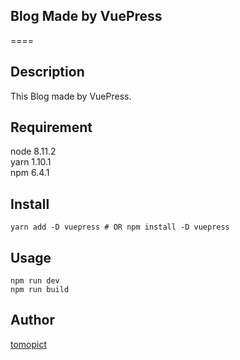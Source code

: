 ## Blog Made by VuePress
====

## Description
This Blog made by VuePress.

## Requirement
node 8.11.2  
yarn 1.10.1  
npm 6.4.1

## Install
```
yarn add -D vuepress # OR npm install -D vuepress
```

## Usage
```
npm run dev
npm run build
```

## Author

[tomopict](https://github.com/tomopict)
